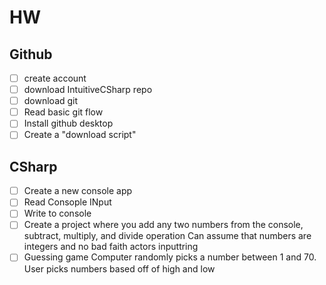 # HW

## Github
- [ ] create account
- [ ] download IntuitiveCSharp repo
- [ ] download git
- [ ] Read basic git flow
- [ ] Install github desktop
- [ ] Create a "download script"
## CSharp
- [ ] Create a new console app
- [ ] Read Consople INput
- [ ] Write to console
- [ ] Create a project where you add any two numbers from the console, subtract, multiply, and divide operation
    Can assume that numbers are integers and no bad faith actors inputtring
- [ ] Guessing game
      Computer randomly picks a number between 1 and 70.
      User picks numbers based off of high and low
